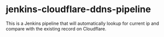 # jenkins-cloudflare-ddns-pipeline
This is a Jenkins pipeline that will automatically lookup for current ip and compare with the existing record on Cloudflare.
